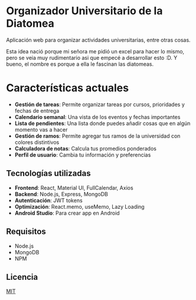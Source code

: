 # Organizador Universitario de la Diatomea

Aplicación web para organizar actividades universitarias, entre otras cosas.

Esta idea nació porque mi señora me pidió un excel para hacer lo mismo, 
pero se veia muy rudimentario asi que empecé a desarrollar esto :D.
Y bueno, el nombre es porque a ella le fascinan las diatomeas.

# Características actuales

- **Gestión de tareas**: Permite organizar tareas por cursos, prioridades y fechas de entrega
- **Calendario semanal**: Una vista de los eventos y fechas importantes
- **Lista de pendientes**: Una lista donde puedes añadir cosas que en algún momento vas a hacer
- **Gestión de ramos**: Permite agregar tus ramos de la universidad con colores distintivos 
- **Calculadora de notas**: Calcula tus promedios ponderados
- **Perfil de usuario**: Cambia tu información y preferencias

## Tecnologías utilizadas

- **Frontend**: React, Material UI, FullCalendar, Axios
- **Backend**: Node.js, Express, MongoDB 
- **Autenticación**: JWT tokens
- **Optimización**: React.memo, useMemo, Lazy Loading
- **Android Studio**: Para crear app en Android

## Requisitos

- Node.js
- MongoDB
- NPM


## Licencia

[MIT](LICENSE)
